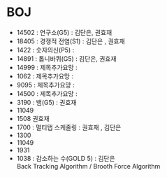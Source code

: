 # BOJ
 
 - 14502 : 연구소(G5) : 김단은, 권효재
 - 18405 : 경쟁적 전염(S1) : 김단은 , 권효재
 - 1422 : 숫자의신(P5) : 
 - 14891 : 톱니바퀴(G5) : 김단은, 권효재
 - 14999 : 제목추가요망 :
 - 1062 : 제목추가요망 :
 - 9095 : 제목추가요망 :
 - 14500 : 제목추가요망 :
 - 3190 : 뱀(G5) : 권효재
 - 11049
 - 1508 권효재
 - 1700 : 멀티탭 스케줄링 : 권효재 , 김단은 
 - 1300
 - 11049
 - 1931
 - 1038 : 감소하는 수(GOLD 5) : 김단은    
     Back Tracking Algorithm / Brooth Force Algorithm
